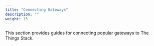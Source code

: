 ```yaml
---
title: "Connecting Gateways"
description: ""
weight: 15
---
```


This section provides guides for connecting popular gateways to The Things Stack.
